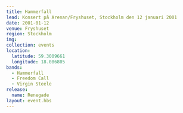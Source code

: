 ```yaml
---
title: Hammerfall
lead: Konsert på Arenan/Fryshuset, Stockholm den 12 januari 2001
date: 2001-01-12
venue: Fryshuset
region: Stockholm
img:
collection: events
location:
  latitude: 59.3009661
  longitude: 18.086805
bands:
  - Hammerfall
  - Freedom Call
  - Virgin Steele
release:
  name: Renegade
layout: event.hbs
---
```

